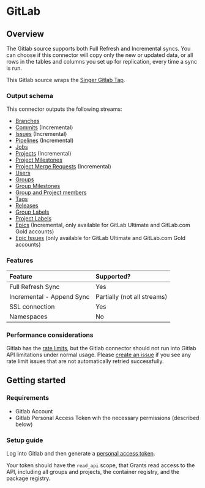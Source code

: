 # GitLab

## Overview

The Gitlab source supports both Full Refresh and Incremental syncs. You can choose if this connector will copy only the new or updated data, or all rows in the tables and columns you set up for replication, every time a sync is run.

This Gitlab source wraps the [Singer Gitlab Tap](https://gitlab.com/meltano/tap-gitlab).

### Output schema

This connector outputs the following streams:

* [Branches](https://docs.gitlab.com/ee/api/branches.html)
* [Commits](https://docs.gitlab.com/ee/api/commits.html) \(Incremental\)
* [Issues](https://docs.gitlab.com/ee/api/issues.html) \(Incremental\)
* [Pipelines](https://docs.gitlab.com/ee/api/pipelines.html) \(Incremental\)
* [Jobs](https://docs.gitlab.com/ee/api/jobs.html)
* [Projects](https://docs.gitlab.com/ee/api/projects.html) \(Incremental\)
* [Project Milestones](https://docs.gitlab.com/ee/api/milestones.html)
* [Project Merge Requests](https://docs.gitlab.com/ee/api/merge_requests.html) \(Incremental\)
* [Users](https://docs.gitlab.com/ee/api/users.html)
* [Groups](https://docs.gitlab.com/ee/api/groups.html)
* [Group Milestones](https://docs.gitlab.com/ee/api/group_milestones.html)
* [Group and Project members](https://docs.gitlab.com/ee/api/members.html)
* [Tags](https://docs.gitlab.com/ee/api/tags.html)
* [Releases](https://docs.gitlab.com/ee/api/releases/index.html)
* [Group Labels](https://docs.gitlab.com/ee/api/group_labels.html)
* [Project Labels](https://docs.gitlab.com/ee/api/labels.html)
* [Epics](https://docs.gitlab.com/ee/api/epics.html) \(Incremental, only available for GitLab Ultimate and GitLab.com Gold accounts\)
* [Epic Issues](https://docs.gitlab.com/ee/api/epic_issues.html) \(only available for GitLab Ultimate and GitLab.com Gold accounts\)

### Features

| Feature | Supported? |
| :--- | :--- |
| Full Refresh Sync | Yes |
| Incremental - Append Sync | Partially \(not all streams\) |
| SSL connection | Yes |
| Namespaces | No |

### Performance considerations

Gitlab has the [rate limits](https://docs.gitlab.com/ee/user/gitlab_com/index.html#gitlabcom-specific-rate-limits), but the Gitlab connector should not run into Gitlab API limitations under normal usage. Please [create an issue](https://github.com/airbytehq/airbyte/issues) if you see any rate limit issues that are not automatically retried successfully.

## Getting started

### Requirements

* Gitlab Account
* Gitlab Personal Access Token wih the necessary permissions \(described below\)

### Setup guide

Log into Gitlab and then generate a [personal access token](https://docs.gitlab.com/ee/user/profile/personal_access_tokens.html).

Your token should have the `read_api` scope, that Grants read access to the API, including all groups and projects, the container registry, and the package registry.

